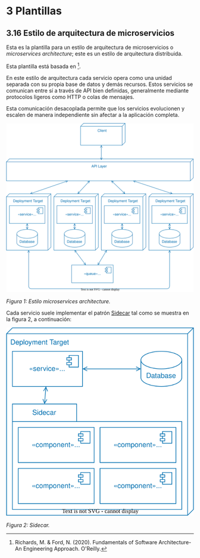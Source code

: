 # 3 Plantillas

## 3.16 Estilo de arquitectura de microservicios

Esta es la plantilla para un estilo de arquitectura de microservicios o
*microservices architecture*; este es un estilo de arquitectura distribuida.

Esta plantilla está basada en [^1].

En este estilo de arquitectura cada servicio opera como una unidad separada con
su propia base de datos y demás recursos. Estos servicios se comunican entre sí
a través de API bien definidas, generalmente mediante protocolos ligeros como
HTTP o colas de mensajes.

Esta comunicación desacoplada permite que los servicios evolucionen y escalen de
manera independiente sin afectar a la aplicación completa.

![Estilo microservices architecture](/diagrams/Architecture_Microservices.svg)

*Figura 1: Estilo microservices architecture.*

Cada servicio suele implementar el patrón
[Sidecar](https://learn.microsoft.com/en-us/azure/architecture/patterns/sidecar)
tal como se muestra en la figura 2, a continuación:

![Sidecar](/diagrams/Architecture_Microservices_Sidecar.svg)

*Figura 2: Sidecar.*

[^1]: Richards, M. & Ford, N. (2020). Fundamentals of Software Architecture-An
      Engineering Approach. O'Reilly.
